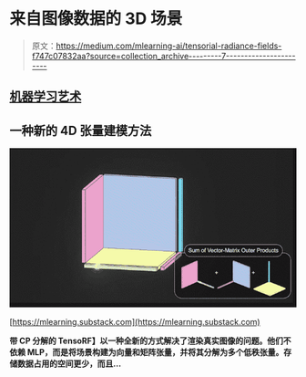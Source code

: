 # 来自图像数据的 3D 场景

> 原文：<https://medium.com/mlearning-ai/tensorial-radiance-fields-f747c07832aa?source=collection_archive---------7----------------------->

## [机器学习艺术](https://mlearning.substack.com)

## 一种新的 4D 张量建模方法

[![](img/a2ce8e9ae1da77c23a36b819ab5f7fb7.png)](https://mlearning.substack.com)

[https://mlearning.substack.com](https://mlearning.substack.com)

**带 CP 分解的 TensoRF】以一种全新的方式解决了渲染真实图像的问题。他们不依赖 MLP，而是将场景构建为向量和矩阵张量，并将其分解为多个低秩张量。存储数据占用的空间更少，而且…**